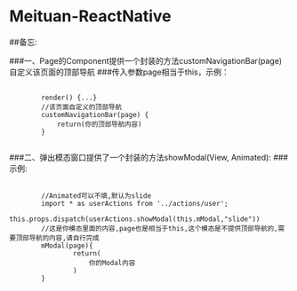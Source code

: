 # Meituan-ReactNative

##备忘:

###一、Page的Component提供一个封装的方法customNavigationBar(page)自定义该页面的顶部导航
###传入参数page相当于this，示例：
<pre>
    <code>
        render() {...}
        //该页面自定义的顶部导航
        customNavigationBar(page) {
            return(你的顶部导航内容)
        }
    </code>
</pre>

###二、弹出模态窗口提供了一个封装的方法showModal(View, Animated):
###示例:
<pre>
    <code>
        //Animated可以不填,默认为slide
        import * as userActions from '../actions/user';
        this.props.dispatch(userActions.showModal(this.mModal,"slide"))
        //这是你模态里面的内容,page也是相当于this,这个模态是不提供顶部导航的,需要顶部导航的内容,请自行完成
        mModal(page){
                return(
                    你的Modal内容
                )
        }
    </code>
</pre>
